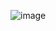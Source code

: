![image](https://user-images.githubusercontent.com/101423771/176818895-d183e729-c18c-4fed-b140-849d90036a6c.png)
